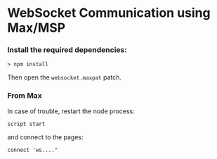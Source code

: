 # WebSocket Communication using Max/MSP

### Install the required dependencies:
~~~~~~~
> npm install
~~~~~~~

Then open the `websocket.maxpat` patch.

### From Max

In case of trouble, restart the node process:
~~~~~~~
script start
~~~~~~~

and connect to the pages:
~~~~~~~
connect 'ws...."
~~~~~~~
